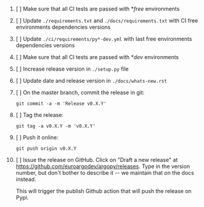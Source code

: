 1. [ ] Make sure that all CI tests are passed with **free* environments

2. [ ] Update ``./requirements.txt`` and ``./docs/requirements.txt`` with CI free environments dependencies versions

3. [ ] Update ``./ci/requirements/py*-dev.yml`` with last free environments dependencies versions

4. [ ] Make sure that all CI tests are passed with **dev* environments

5. [ ] Increase release version in ``./setup.py`` file

6. [ ] Update date and release version in ``./docs/whats-new.rst``

7. [ ] On the master branch, commit the release in git:

      ```git commit -a -m 'Release v0.X.Y'```

8. [ ] Tag the release:

      ```git tag -a v0.X.Y -m 'v0.X.Y'```

9. [ ] Push it online:

      ```git push origin v0.X.Y```

10. [ ] Issue the release on GitHub. Click on "Draft a new release" at
     https://github.com/euroargodev/argopy/releases. Type in the version number, but
     don't bother to describe it -- we maintain that on the docs instead.
    
     This will trigger the publish Github action that will push the release on Pypi.
